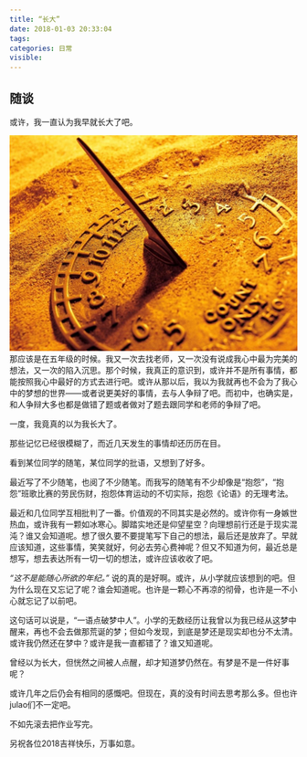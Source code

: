 ```yaml
---
title: “长大”
date: 2018-01-03 20:33:04
tags:
categories: 日常
visible:
---
```


## 随谈

或许，我一直认为我早就长大了吧。
<!-- more -->

<img src = "/images/time.jpg" />
那应该是在五年级的时候。我又一次去找老师，又一次没有说成我心中最为完美的想法，又一次的陷入沉思。那个时候，我真正的意识到，或许并不是所有事情，都能按照我心中最好的方式去进行吧。或许从那以后，我以为我就再也不会为了我心中的梦想的世界——或者说更美好的事情，去与人争辩了吧。而初中，也确实是，和人争辩大多也都是做错了题或者做对了题去跟同学和老师的争辩了吧。

一度，我竟真的以为我长大了。

那些记忆已经很模糊了，而近几天发生的事情却还历历在目。

看到某位同学的随笔，某位同学的批语，又想到了好多。

最近写了不少随笔，也阅了不少随笔。而我写的随笔有不少却像是“抱怨”，“抱怨”班歌比赛的劳民伤财，抱怨体育运动的不切实际，抱怨《论语》的无理考法。

最近和几位同学互相批判了一番。价值观的不同其实是必然的。或许你有一身嫉世热血，或许我有一颗如冰寒心。脚踏实地还是仰望星空？向理想前行还是于现实混沌？谁又会知道呢。想了很久要不要提笔写下自己的想法，最后还是放弃了。早就应该知道，这些事情，笑笑就好，何必去劳心费神呢？但又不知道为何，最近总是想写，想去表达所有一切一切的想法，或许应该收收了吧。

*“这不是能随心所欲的年纪。”*
说的真的是好啊。或许，从小学就应该想到的吧。但为什么现在又忘记了呢？谁会知道呢。也许是一颗心不再凉的彻骨，也许是一不小心就忘记了以前吧。

这句话可以说是，“一语点破梦中人”。小学的无数经历让我曾以为我已经从这梦中醒来，再也不会去做那荒诞的梦；但如今发现，到底是梦还是现实却也分不太清。或许我仍然还在梦中？或许是我一直都错了？谁又知道呢。

曾经以为长大，但恍然之间被人点醒，却才知道梦仍然在。有梦是不是一件好事呢？

或许几年之后仍会有相同的感慨吧。但现在，真的没有时间去思考那么多。但也许julao们不一定吧。

不如先滚去把作业写完。


另祝各位2018吉祥快乐，万事如意。
